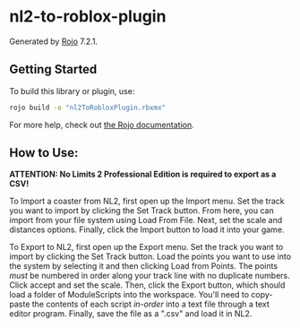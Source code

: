 # nl2-to-roblox-plugin
Generated by [Rojo](https://github.com/rojo-rbx/rojo) 7.2.1.

## Getting Started
To build this library or plugin, use:

```bash
rojo build -o "nl2ToRobloxPlugin.rbxmx"
```

For more help, check out [the Rojo documentation](https://rojo.space/docs).

## How to Use:

**ATTENTION: No Limits 2 Professional Edition is required to export as a CSV!**

To Import a coaster from NL2, first open up the Import menu. Set the track you want to import by clicking the Set Track button. From here, you can import from your file system using Load From File. Next, set the scale and distances options. Finally, click the Import button to load it into your game.

To Export to NL2, first open up the Export menu. Set the track you want to import by clicking the Set Track button. Load the points you want to use into the system by selecting it and then clicking Load from Points. The points *must* be numbered in order along your track line with no duplicate numbers. Click accept and set the scale. Then, click the Export button, which should load a folder of ModuleScripts into the workspace. You'll need to copy-paste the contents of each script *in-order* into a text file through a text editor program. Finally, save the file as a ".csv" and load it in NL2.

